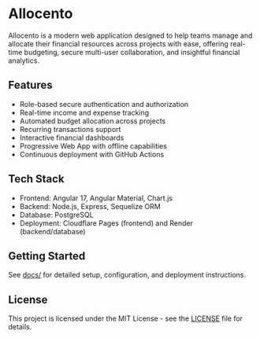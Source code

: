 # Allocento

Allocento is a modern web application designed to help teams manage and allocate their financial resources across projects with ease, offering real-time budgeting, secure multi-user collaboration, and insightful financial analytics.

## Features

- Role-based secure authentication and authorization  
- Real-time income and expense tracking  
- Automated budget allocation across projects  
- Recurring transactions support  
- Interactive financial dashboards  
- Progressive Web App with offline capabilities  
- Continuous deployment with GitHub Actions

## Tech Stack

- Frontend: Angular 17, Angular Material, Chart.js  
- Backend: Node.js, Express, Sequelize ORM  
- Database: PostgreSQL  
- Deployment: Cloudflare Pages (frontend) and Render (backend/database)

## Getting Started

See [docs/](docs/) for detailed setup, configuration, and deployment instructions.

## License

This project is licensed under the MIT License - see the [LICENSE](LICENSE) file for details.
